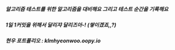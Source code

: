 ##### 알고리즘 테스트를 위한 알고리즘을 대비해요 그리고 테스트 순간을 기록해요
##### 1일 1커밋을 위해서 달리쟈 달리즈아-! (쌓이겠죠,,?)
##### 현우 포트폴리오 : klmhyeonwoo.oopy.io